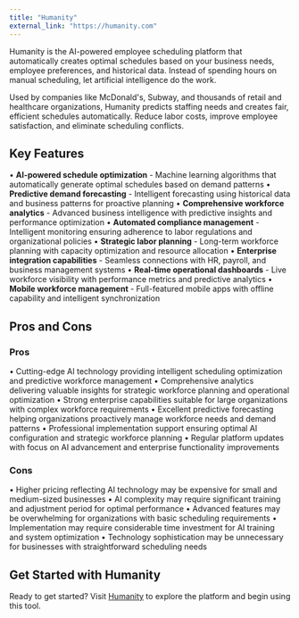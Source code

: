 ```yaml
---
title: "Humanity"
external_link: "https://humanity.com"
---
```

Humanity is the AI-powered employee scheduling platform that automatically creates optimal schedules based on your business needs, employee preferences, and historical data. Instead of spending hours on manual scheduling, let artificial intelligence do the work.

Used by companies like McDonald's, Subway, and thousands of retail and healthcare organizations, Humanity predicts staffing needs and creates fair, efficient schedules automatically. Reduce labor costs, improve employee satisfaction, and eliminate scheduling conflicts.

## Key Features

• **AI-powered schedule optimization** - Machine learning algorithms that automatically generate optimal schedules based on demand patterns
• **Predictive demand forecasting** - Intelligent forecasting using historical data and business patterns for proactive planning
• **Comprehensive workforce analytics** - Advanced business intelligence with predictive insights and performance optimization
• **Automated compliance management** - Intelligent monitoring ensuring adherence to labor regulations and organizational policies
• **Strategic labor planning** - Long-term workforce planning with capacity optimization and resource allocation
• **Enterprise integration capabilities** - Seamless connections with HR, payroll, and business management systems
• **Real-time operational dashboards** - Live workforce visibility with performance metrics and predictive analytics
• **Mobile workforce management** - Full-featured mobile apps with offline capability and intelligent synchronization

## Pros and Cons

### Pros
• Cutting-edge AI technology providing intelligent scheduling optimization and predictive workforce management
• Comprehensive analytics delivering valuable insights for strategic workforce planning and operational optimization
• Strong enterprise capabilities suitable for large organizations with complex workforce requirements
• Excellent predictive forecasting helping organizations proactively manage workforce needs and demand patterns
• Professional implementation support ensuring optimal AI configuration and strategic workforce planning
• Regular platform updates with focus on AI advancement and enterprise functionality improvements

### Cons
• Higher pricing reflecting AI technology may be expensive for small and medium-sized businesses
• AI complexity may require significant training and adjustment period for optimal performance
• Advanced features may be overwhelming for organizations with basic scheduling requirements
• Implementation may require considerable time investment for AI training and system optimization
• Technology sophistication may be unnecessary for businesses with straightforward scheduling needs

## Get Started with Humanity

Ready to get started? Visit [Humanity](https://humanity.com) to explore the platform and begin using this tool.